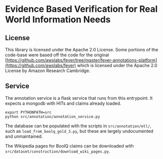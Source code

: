 # Evidence Based Verification for Real World Information Needs
## License

This library is licensed under the Apache 2.0 License. Some portions of the code-base were based off the code for the original [https://github.com/awslabs/fever/tree/master/fever-annotations-platform](https://github.com/awslabs/fever) which is licensed under the Apache 2.0 License by Amazon Research Cambridge. 

## Service

The annotation service is a flask service that runs from this entrypoint. It expects a mongodb with HITs and claims already loaded.

```
export PYTHONPATH=src
python src/annotation/annotation_service.py
```

The database can be populated with the scripts in `src/annotation/etl/`, such as `load_from_boolq_gold_3.py`, but these are largely undocumented and unmaintained.

The Wikipedia pages for BoolQ claims can be downloaded with `src/dataset/construction/download_wiki_pages.py`.
